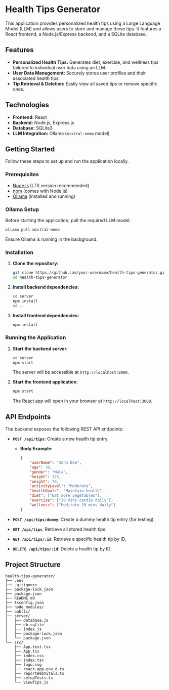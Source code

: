 # Health Tips Generator

This application provides personalized health tips using a Large Language Model (LLM) and allows users to store and manage these tips. It features a React frontend, a Node.js/Express backend, and a SQLite database.

## Features

*   **Personalized Health Tips:** Generates diet, exercise, and wellness tips tailored to individual user data using an LLM.
*   **User Data Management:** Securely stores user profiles and their associated health tips.
*   **Tip Retrieval & Deletion:** Easily view all saved tips or remove specific ones.

## Technologies

*   **Frontend:** React
*   **Backend:** Node.js, Express.js
*   **Database:** SQLite3
*   **LLM Integration:** Ollama (`mistral-nemo` model)

## Getting Started

Follow these steps to set up and run the application locally.

### Prerequisites

*   [Node.js](https://nodejs.org/) (LTS version recommended)
*   [npm](https://www.npmjs.com/) (comes with Node.js)
*   [Ollama](https://ollama.ai/) (installed and running)

### Ollama Setup

Before starting the application, pull the required LLM model:

```bash
ollama pull mistral-nemo
```

Ensure Ollama is running in the background.

### Installation

1.  **Clone the repository:**
    ```bash
    git clone https://github.com/your-username/health-tips-generator.git
    cd health-tips-generator
    ```

2.  **Install backend dependencies:**
    ```bash
    cd server
    npm install
    cd ..
    ```

3.  **Install frontend dependencies:**
    ```bash
    npm install
    ```

### Running the Application

1.  **Start the backend server:**
    ```bash
    cd server
    npm start
    ```
    The server will be accessible at `http://localhost:8000`.

2.  **Start the frontend application:**
    ```bash
    npm start
    ```
    The React app will open in your browser at `http://localhost:3000`.

## API Endpoints

The backend exposes the following REST API endpoints:

*   **`POST /api/tips`**: Create a new health tip entry.
    *   **Body Example:**
        ```json
        {
            "userName": "John Doe",
            "age": 30,
            "gender": "Male",
            "height": 175,
            "weight": 70,
            "activityLevel": "Moderate",
            "healthGoals": "Maintain health",
            "diet": ["Eat more vegetables"],
            "exercise": ["30 mins cardio daily"],
            "wellness": ["Meditate 10 mins daily"]
        }
        ```

*   **`POST /api/tips/dummy`**: Create a dummy health tip entry (for testing).

*   **`GET /api/tips`**: Retrieve all stored health tips.

*   **`GET /api/tips/:id`**: Retrieve a specific health tip by ID.

*   **`DELETE /api/tips/:id`**: Delete a health tip by ID.

## Project Structure

```
health-tips-generator/
├── .env
├── .gitignore
├── package-lock.json
├── package.json
├── README.md
├── tsconfig.json
├── node_modules/
├── public/
├── server/
│   ├── database.js
│   ├── db.sqlite
│   ├── index.js
│   ├── package-lock.json
│   └── package.json
└── src/
    ├── App.test.tsx
    ├── App.tsx
    ├── index.css
    ├── index.tsx
    ├── logo.svg
    ├── react-app-env.d.ts
    ├── reportWebVitals.ts
    ├── setupTests.ts
    └── ViewTips.js
```